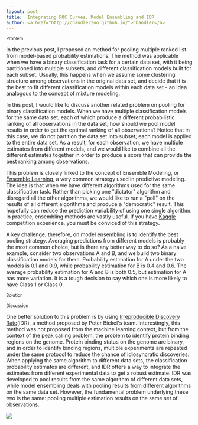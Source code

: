 ```yaml
---
layout: post
title:  Integrating ROC Curves, Model Ensembling and IDR
author: <a href="http://chandlerzuo.github.io/">Chandler</a>
---
```


<sub>Problem</sub>

In the previous post, I proposed an method for pooling multiple ranked list from model-based probability estimations. The method was applicable when we have a binary classification task for a certain data set, with it being partitioned into multiple subsets, and different classification models built for each subset. Usually, this happens when we assume some clustering structure among observations in the original data set, and decide that it is the best to fit different classification models within each data set - an idea analogous to the concept of mixture modeling. 

In this post, I would like to discuss another related problem on pooling for binary classification models. When we have multiple classification models for the same data set, each of which produce a different probabilistic ranking of all observations in the data set, how should we pool model results in order to get the optimal ranking of all observations? Notice that in this case, we do not partition the data set into subset; each model is applied to the entire data set. As a result, for each observation, we have multiple estimates from different models, and we would like to combine all the different estimates together in order to produce a score that can provide the best ranking among observations.

This problem is closely linked to the concept of Ensemble Modeling, or [Ensemble Learning](https://en.wikipedia.org/wiki/Ensemble_learning), a very common strategy used in predictive modeling. The idea is that when we have different algorithms used for the same classification task. Rather than picking one "dictator" algorithm and disregard all the other algorithms, we would like to run a "poll" on the results of all different algorithms and produce a "democratic" result. This hopefully can reduce the prediction variability of using one single algorithm. In practice, ensembling methods are vastly useful. If you have [Kaggle](https://www.kaggle.com) competition experience, you must be conviced of this strategy. 

A key challenge, therefore, on model ensembling is to identify the best pooling strategy. Averaging predictions from different models is probably the most common choice, but is there any better way to do so? As a naive example, consider two observations A and B, and we build two binary classification models for them. Probability estimation for A under the two models is 0.1 and 0.9, while probability estimation for B is 0.4 and 0.6. The average probability estimation for A and B is both 0.5, but estimation for A has more variation. It is a tough decision to say which one is more likely to have Class 1 or Class 0.

<sub>Solution</sub>

<sub>Discussion</sub>

One better solution to this problem is by using [Irreproducible Discovery Rate](https://www.encodeproject.org/software/idr/)(IDR), a method proposed by Peter Bickel's team. Interestingly, this method was not proposed from the machine learning context, but from the context of the peak calling problem, the problem to identify protein binding regions on the genome. Protein binding status on the genome are binary, and in order to identify binding regions, multiple experiments are repeated under the same protocol to reduce the chance of idiosyncratic discoveries. When applying the same algorithm to different data sets, the classification probability estimates are different, and IDR offers a way to integrate the estimates from different experimental data to get a robust estimate. IDR was developed to pool results from the same algorithm of different data sets, while model ensembling deals with pooling results from different algorithms on the same data set. However, the fundamental problem underlying these two is the same: pooling multiple estimation results on the same set of observations. 

![](https://dl.dropboxusercontent.com/u/72368739/blog/rocpool/poolroc_eq1.png)
